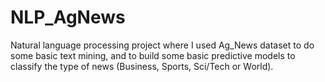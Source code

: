 # NLP_AgNews
Natural language processing project where I used Ag_News dataset to do some basic text mining, and to build some basic predictive models to classify the type of news (Business, Sports, Sci/Tech or World).
